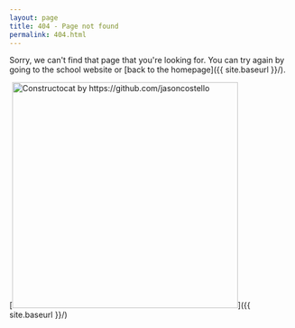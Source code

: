 ```yaml
---
layout: page
title: 404 - Page not found
permalink: 404.html
---
```


Sorry, we can't find that page that you're looking for. You can try again by going to the school website or [back to the homepage]({{ site.baseurl }}/).

[<img src="{{ site.baseurl }}/images/404.jpg" alt="Constructocat by https://github.com/jasoncostello" style="width: 400px;"/>]({{ site.baseurl }}/)

